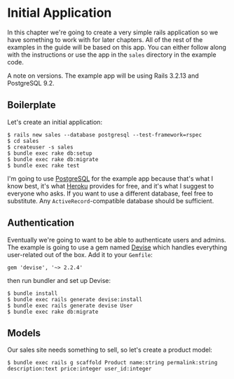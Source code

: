 [devise]: https://github.com/plataformatec/devise
[heroku]: https://www.heroku.com
[postgresql]: http://www.postgresql.org

# Initial Application

In this chapter we're going to create a very simple rails application so we have something to work with for later chapters. All of the rest of the examples in the guide will be based on this app. You can either follow along with the instructions or use the app in the `sales` directory in the example code.

A note on versions. The example app will be using Rails 3.2.13 and PostgreSQL 9.2.

## Boilerplate

Let's create an initial application:

    $ rails new sales --database postgresql --test-framework=rspec
    $ cd sales
    $ createuser -s sales
    $ bundle exec rake db:setup
    $ bundle exec rake db:migrate
    $ bundle exec rake test

I'm going to use [PostgreSQL][postgresql] for the example app because that's what I know best, it's what [Heroku][heroku] provides for free, and it's what I suggest to everyone who asks. If you want to use a different database, feel free to substitute. Any `ActiveRecord`-compatible database should be sufficient.

## Authentication

Eventually we're going to want to be able to authenticate users and admins. The example is going to use a gem named [Devise][devise] which handles everything user-related out of the box. Add it to your `Gemfile`:

    gem 'devise', '~> 2.2.4'

then run bundler and set up Devise:

    $ bundle install
    $ bundle exec rails generate devise:install
    $ bundle exec rails generate devise User
    $ bundle exec rake db:migrate

## Models

Our sales site needs something to sell, so let's create a product model:

    $ bundle exec rails g scaffold Product name:string permalink:string description:text price:integer user_id:integer